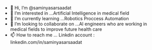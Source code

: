 - 👋 Hi, I’m @saminyasarsaadat
- 👀 I’m interested in ...Artificial Intelligence in medical field
- 🌱 I’m currently learning ...Robotics Proccess Automation
- 💞️ I’m looking to collaborate on ...AI engineers who are working in medical fields to improve future health care
- 📫 How to reach me ...
Linkdin account : linkedin.com/in/saminyasarsaadat



<!---
SAADAT619/SAADAT619 is a ✨ special ✨ repository because its `README.md` (this file) appears on your GitHub profile.
You can click the Preview link to take a look at your changes.
--->
